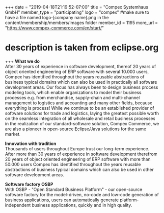 +++
date = "2019-04-18T21:19:52-07:00"
title = "Compex Systemhaus GmbH"
member_type = "participating"
logo = "compex" #make sure to have a file named logo-[company name].png in the content/membership/members/images folder
member_id = 1195
more_url = "https://www.compex-commerce.com/en/start/"
# description is taken from eclipse.org
+++
<b>What we do</b><br/>
After 30 years of experience in software development, thereof 20 years of object oriented engineering of ERP software with several 10.000 users, Compex has identified throughout the years reusable abstractions of business typical domains which can also be used in practically all software development areas. Our focus has always been to design business process modeling tools, which enable organizations to model their business processes e.g. from merchandise, supply-chain and multi-channel management to logistics and accounting and many other fields, because everything is process! While we continue to be an established provider of software solutions for trade and logistics, laying the greatest possible worth on the seamless integration of all wholesale and retail business processes in the realization of our standard-software solution, Compex Commerce, we are also a pioneer in open-source Eclipse/Java solutions for the same market.

<b>Innovation with tradition</b><br/>
Thousands of users throughout Europe trust our long-term experience. After more than 30 years of experience in software development therefrom 20 years of object oriented engineering of ERP software with more than 50.000 users Compex has identified throughout the years reusable abstractions of business typical domains which can also be used in other software development areas.

<b>Software factory OSBP</b><br/>
With OSBP - "Open Standard Business Platform" - our open-source software factory for the model-driven, no-code and low-code generation of business applications, users can automatically generate platform-independent business applications, quickly and in high quality.